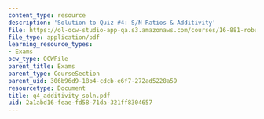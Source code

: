 ```yaml
---
content_type: resource
description: 'Solution to Quiz #4: S/N Ratios & Additivity'
file: https://ol-ocw-studio-app-qa.s3.amazonaws.com/courses/16-881-robust-system-design-summer-1998/2a1abd16feaefd5871da321ff8304657_q4_additivity_soln.pdf
file_type: application/pdf
learning_resource_types:
- Exams
ocw_type: OCWFile
parent_title: Exams
parent_type: CourseSection
parent_uid: 306b96d9-18b4-cdcb-e6f7-272ad5228a59
resourcetype: Document
title: q4_additivity_soln.pdf
uid: 2a1abd16-feae-fd58-71da-321ff8304657
---
```

